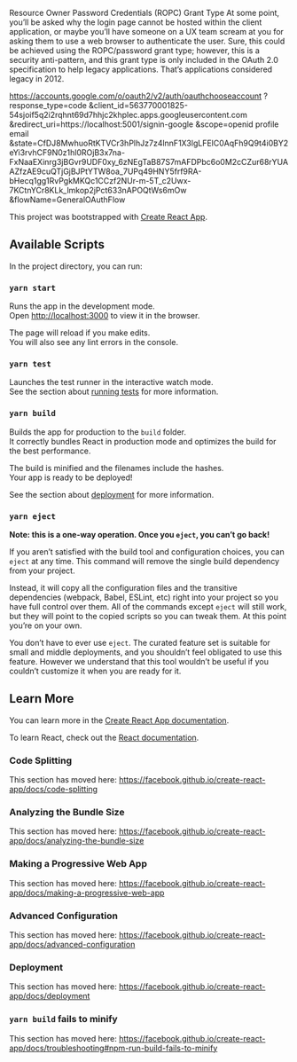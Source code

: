 Resource Owner Password Credentials (ROPC) Grant Type
At some point, you’ll be asked why the login page cannot be hosted within the client application, or maybe you’ll have someone on a UX team scream at you for asking them to use a web browser to authenticate the user. Sure, this could be achieved using the ROPC/password grant type; however, this is a security anti-pattern, and this grant type is only included in the OAuth 2.0 specification to help legacy applications. That’s applications considered legacy in 2012.

https://accounts.google.com/o/oauth2/v2/auth/oauthchooseaccount
?response_type=code
&client_id=563770001825-54sjoif5q2i2rqhnt69d7hhjc2khplec.apps.googleusercontent.com
&redirect_uri=https://localhost:5001/signin-google
&scope=openid profile email
&state=CfDJ8MwhuoRtKTVCr3hPlhJz7z4lnnF1X3lgLFElC0AqFh9Q9t4i0BY2eYi3rvhCF9N0z1hl0ROjB3x7na-FxNaaEXinrg3jBGvr9UDF0xy_6zNEgTaB87S7mAFDPbc6o0M2cCZur68rYUAAZfzAE9cuQTjGjBJPtYTW8oa_7UPq49HNY5frf9RA-bHecq1gg1RvPgkMKQc1CCzf2NUr-m-5T_c2Uwx-7KCtnYCr8KLk_lmkop2jPct633nAPOQtWs6mOw
&flowName=GeneralOAuthFlow

This project was bootstrapped with [Create React App](https://github.com/facebook/create-react-app).

## Available Scripts

In the project directory, you can run:

### `yarn start`

Runs the app in the development mode.<br />
Open [http://localhost:3000](http://localhost:3000) to view it in the browser.

The page will reload if you make edits.<br />
You will also see any lint errors in the console.

### `yarn test`

Launches the test runner in the interactive watch mode.<br />
See the section about [running tests](https://facebook.github.io/create-react-app/docs/running-tests) for more information.

### `yarn build`

Builds the app for production to the `build` folder.<br />
It correctly bundles React in production mode and optimizes the build for the best performance.

The build is minified and the filenames include the hashes.<br />
Your app is ready to be deployed!

See the section about [deployment](https://facebook.github.io/create-react-app/docs/deployment) for more information.

### `yarn eject`

**Note: this is a one-way operation. Once you `eject`, you can’t go back!**

If you aren’t satisfied with the build tool and configuration choices, you can `eject` at any time. This command will remove the single build dependency from your project.

Instead, it will copy all the configuration files and the transitive dependencies (webpack, Babel, ESLint, etc) right into your project so you have full control over them. All of the commands except `eject` will still work, but they will point to the copied scripts so you can tweak them. At this point you’re on your own.

You don’t have to ever use `eject`. The curated feature set is suitable for small and middle deployments, and you shouldn’t feel obligated to use this feature. However we understand that this tool wouldn’t be useful if you couldn’t customize it when you are ready for it.

## Learn More

You can learn more in the [Create React App documentation](https://facebook.github.io/create-react-app/docs/getting-started).

To learn React, check out the [React documentation](https://reactjs.org/).

### Code Splitting

This section has moved here: https://facebook.github.io/create-react-app/docs/code-splitting

### Analyzing the Bundle Size

This section has moved here: https://facebook.github.io/create-react-app/docs/analyzing-the-bundle-size

### Making a Progressive Web App

This section has moved here: https://facebook.github.io/create-react-app/docs/making-a-progressive-web-app

### Advanced Configuration

This section has moved here: https://facebook.github.io/create-react-app/docs/advanced-configuration

### Deployment

This section has moved here: https://facebook.github.io/create-react-app/docs/deployment

### `yarn build` fails to minify

This section has moved here: https://facebook.github.io/create-react-app/docs/troubleshooting#npm-run-build-fails-to-minify
